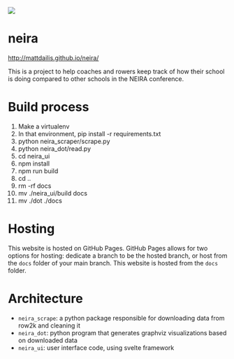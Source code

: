![](https://github.com/mattdailis/neira/reno-rowing.gif)

# neira
http://mattdailis.github.io/neira/

This is a project to help coaches and rowers keep track of how their school is doing compared to other schools in the NEIRA conference.

# Build process
1. Make a virtualenv
2. In that environment, pip install -r requirements.txt
3. python neira_scraper/scrape.py
4. python neira_dot/read.py
5. cd neira_ui
6. npm install
7. npm run build
8. cd ..
9. rm -rf docs
10. mv ./neira_ui/build docs
11. mv ./dot ./docs

# Hosting
This website is hosted on GitHub Pages. GitHub Pages allows for two options for hosting: dedicate a branch to be the hosted branch, or host from the `docs` folder of your main branch. This website is hosted from the `docs` folder.

# Architecture
- `neira_scrape`: a python package responsible for downloading data from row2k and cleaning it
- `neira_dot`: python program that generates graphviz visualizations based on downloaded data
- `neira_ui`: user interface code, using svelte framework